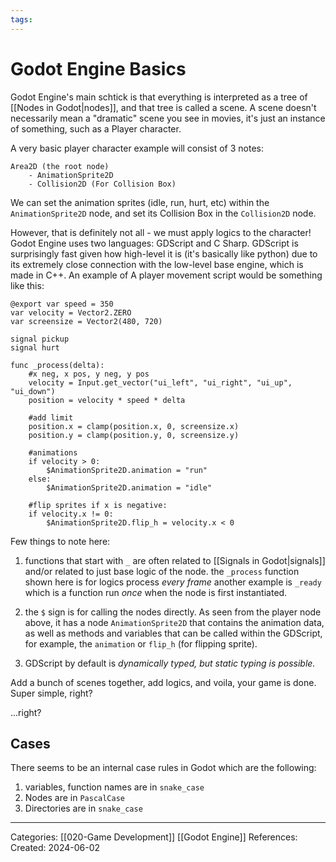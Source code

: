 ```yaml
---
tags:
---
```

# Godot Engine Basics
Godot Engine's main schtick is that everything is interpreted as a tree of [[Nodes in Godot|nodes]], and that tree is called a scene. A scene doesn't necessarily mean a "dramatic" scene you see in movies, it's just an instance of something, such as a Player character.

A very basic player character example will consist of 3 notes:
```
Area2D (the root node)
	- AnimationSprite2D
	- Collision2D (For Collision Box)
```
We can set the animation sprites (idle, run, hurt, etc) within the `AnimationSprite2D` node, and set its Collision Box in the `Collision2D` node.

However, that is definitely not all - we must apply logics to the character!
Godot Engine uses two languages: GDScript and C Sharp. GDScript is surprisingly fast given how high-level it is (it's basically like python) due to its extremely close connection with the low-level base engine, which is made in C++. An example of A player movement script would be something like this:

``` godot
@export var speed = 350
var velocity = Vector2.ZERO
var screensize = Vector2(480, 720)

signal pickup
signal hurt

func _process(delta):
	#x neg, x pos, y neg, y pos
	velocity = Input.get_vector("ui_left", "ui_right", "ui_up", "ui_down")
	position = velocity * speed * delta

	#add limit
	position.x = clamp(position.x, 0, screensize.x)
	position.y = clamp(position.y, 0, screensize.y)

	#animations
	if velocity > 0:
		$AnimationSprite2D.animation = "run"
	else:
		$AnimationSprite2D.animation = "idle"

	#flip sprites if x is negative:
	if velocity.x != 0:
		$AnimationSprite2D.flip_h = velocity.x < 0
```

Few things to note here:
1) functions that start with `_` are often related to [[Signals in Godot|signals]] and/or related to just base logic of the node. the `_process` function shown here is for logics process _every frame_ another example is `_ready` which is a function run _once_ when the node is first instantiated.

2) the `$` sign is for calling the nodes directly. As seen from the player node above, it has a node `AnimationSprite2D` that contains the animation data, as well as methods and variables that can be called within the GDScript, for example, the `animation` or `flip_h` (for flipping sprite).

3) GDScript by default is _dynamically typed, but static typing is possible._ 

Add a bunch of scenes together, add logics, and voila, your game is done. Super simple, right?

...right?
## Cases
There seems to be an internal case rules in Godot which are the following:

1) variables, function names are in `snake_case`
2) Nodes are in `PascalCase` 
3) Directories are in `snake_case`





---
Categories: [[020-Game Development]] [[Godot Engine]]
References:
Created: 2024-06-02
